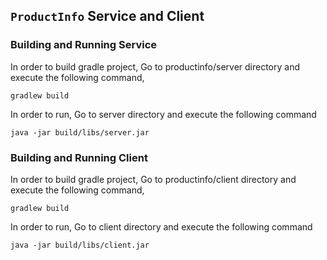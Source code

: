 ## ``ProductInfo`` Service and Client

### Building and Running Service

In order to build gradle project, Go to productinfo/server directory and execute
 the following  command,
```
gradlew build
```

In order to run, Go to server directory and execute the following command

```
java -jar build/libs/server.jar
```

### Building and Running Client

In order to build gradle project, Go to productinfo/client directory and execute
 the following  command,
```
gradlew build
```

In order to run, Go to client directory and execute the following command

```
java -jar build/libs/client.jar

```
